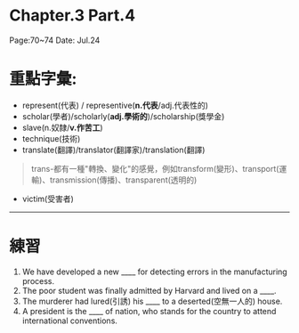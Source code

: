 # Chapter.3   Part.4   
Page:70~74  Date: Jul.24
# 重點字彙:
* represent(代表) / representive(**n.代表**/adj.代表性的)
* scholar(學者)/scholarly(**adj.學術的**)/scholarship(獎學金)
* slave(n.奴隸/**v.作苦工**)
* technique(技術)
* translate(翻譯)/translator(翻譯家)/translation(翻譯)
> trans-都有一種"轉換、變化"的感覺，例如transform(變形)、transport(運輸)、transmission(傳播)、transparent(透明的)
* victim(受害者)


---

# 練習
1. We have developed a new ____ for detecting errors in the manufacturing process.
1. The poor student was finally admitted by Harvard and lived on a ____.
2. The murderer had lured(引誘) his ____ to a deserted(空無一人的) house.
3. A president is the ____ of nation, who stands for the country to attend international conventions.
